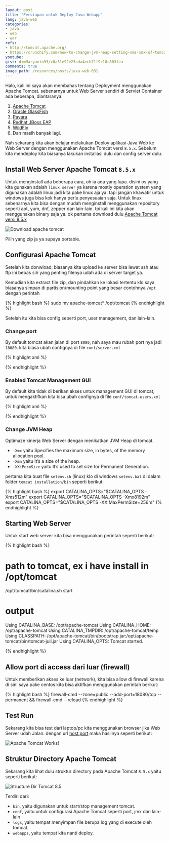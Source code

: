 ```yaml
---
layout: post
title: "Persiapan untuk Deploy Java Webapp"
lang: java-web
categories:
- java
- web
- war
refs: 
- http://tomcat.apache.org/
- https://crunchify.com/how-to-change-jvm-heap-setting-xms-xmx-of-tomcat/
youtube: 
gist: dimMaryanto93/c0a51e92e23ada4ecb71f9c18c803fea
comments: true
image_path: /resources/posts/java-web-031
---
```


Halo, kali ini saya akan membahas tentang Deployment menggunakan Apache Tomcat. sebenarnya untuk Web Server sendiri di Servlet Container ada beberapa, diantaranya:

1. [Apache Tomcat](http://tomcat.apache.org/)
2. [Oracle GlassFish](https://javaee.github.io/glassfish/)
3. [Payara](https://www.payara.fish/downloads/)
4. [Redhat JBoss EAP](https://www.redhat.com/en/technologies/jboss-middleware/application-platform)
5. [WildFly](https://www.wildfly.org/)
6. Dan masih banyak lagi.

Nah sekarang kita akan belajar melakukan Deploy aplikasi Java Web ke Web Server dengan menggunakan Apache Tomcat versi `8.5.x`. Sebelum kita mendeploy kita biasanya lakukan installasi dulu dan config server dulu.

## Install Web Server Apache Tomcat `8.5.x`

Untuk menginstall ada beberapa cara, oh ia ada yang lupa. disini os yang kita gunakan adalah `linux server` ya karena mostly operation system yang digunakan adalah linux jadi kita pake linux aja ya. tapi jangan khawatir untuk windows juga bisa kok hanya perlu penyesuaian saja. Untuk linux sebenarnya kita bisa dengan mudah menginstall menggunakan repository seperti apt, yum, dnf, zepper dan lain-lain. tpi kali ini kita akan menggunakan binary saja ya. ok pertama download dulu [Apache Tomcat versi 8.5.x](https://tomcat.apache.org/download-80.cgi)

![Download apache tomcat]({{site.baseurl}}{{page.image_path}}/download.png)

Pilih yang zip ja ya supaya portable.

## Configurasi Apache Tomcat

Setelah kita donwload, biasanya kita upload ke server bisa lewat ssh atau ftp ini bebas sih yang penting filenya udah ada di server target ya.

Kemudian kita extract file zip, dan pindahkan ke lokasi tertentu klo saya biasanya simpan di partision/mounting point yang besar contohnya `/opt` dengan perintah 

{% highlight bash %}
sudo mv apache-tomcat* /opt/tomcat
{% endhighlight %}

Setelah itu kita bisa config seperti port, user management, dan lain-lain.

### Change port

By default tomcat akan jalan di port `8080`, nah saya mau rubah port nya jadi `18080`. kita biasa ubah confignya di file `conf/server.xml`

{% highlight xml %}
<!-- Chanage Server port if you want -->
<Server port="18005" shutdown="SHUTDOWN">
<Listener className="org.apache.catalina.startup.VersionLoggerListener" />
  <!-- Change Connector port -->
  <Connector port="18080" protocol="HTTP/1.1"
               connectionTimeout="20000"
               redirectPort="8443" />
</Server>
{% endhighlight  %}

### Enabled Tomcat Management GUI

By default kita tidak di berikan akses untuk management GUI di tomcat, untuk mengaktifkan kita bisa ubah confignya di file `conf/tomcat-users.xml`

{% highlight xml %}
<!-- Chanage Server port if you want -->
<tomcat-users xmlns="http://tomcat.apache.org/xml"
              xmlns:xsi="http://www.w3.org/2001/XMLSchema-instance"
              xsi:schemaLocation="http://tomcat.apache.org/xml tomcat-users.xsd"
              version="1.0">
    <!-- Uncomment & Ubah menjadi seperti berikut -->
    <role rolename="tomcat"/>
    <user username="tomcat" password="tomcat" roles="tomcat, manager-gui, manager-script, manager-jmx"/>
</tomcat-users>
{% endhighlight  %}

### Change JVM Heap

Optimaze kinerja Web Server dengan menikatkan JVM Heap di tomcat. 

- `-Xmx` yaitu Specifies the maximum size, in bytes, of the memory allocation pool. 
- `-Xmn` yaitu It’s a size of the heap.
- `-XX:PermSize` yaitu It’s used to set size for Permanent Generation.

pertama kita buat file `setenv.sh` (linux) klo di windows `setenv.bat` di dalam folder `tomcat installation/bin` seperti berikut:

{% highlight bash %}
export CATALINA_OPTS="$CATALINA_OPTS -Xms512m"
export CATALINA_OPTS="$CATALINA_OPTS -Xmx8192m"
export CATALINA_OPTS="$CATALINA_OPTS -XX:MaxPermSize=256m"
{% endhighlight %}

## Starting Web Server

Untuk start web server kita bisa menggunakan perintah seperti berikut:

{% highlight bash %}
# path to tomcat, ex i have install in /opt/tomcat
/opt/tomcat/bin/catalina.sh start

# output
Using CATALINA_BASE:   /opt/apache-tomcat
Using CATALINA_HOME:   /opt/apache-tomcat
Using CATALINA_TMPDIR: /opt/apache-tomcat/temp
Using CLASSPATH:       /opt/apache-tomcat/bin/bootstrap.jar:/opt/apache-tomcat/bin/tomcat-juli.jar
Using CATALINA_OPTS:
Tomcat started.

{% endhighlight %}

## Allow port di access dari luar (firewall)

Untuk memberikan akses ke luar (network), kita bisa allow di firewall karena di sini saya pake centos kita bisa aktifkan menggunakan perintah berikut:

{% highlight bash %}
firewall-cmd --zone=public --add-port=18080/tcp --permanent && firewall-cmd --reload
{% endhighlight %}

## Test Run

Sekarang kita bisa test dari laptop/pc kita menggunakan browser jika Web Server udah Jalan. dengan url [host:port](http://192.168.88.254:18080/) maka hasilnya seperti berikut:

![Apache Tomcat Works!]({{site.baseurl}}{{page.image_path}}/tomcat-root.png)

## Struktur Directory Apache Tomcat

Sekarang kita lihat dulu struktur directory pada Apache Tomcat `8.5.x` yaitu seperti berikut:

![Structure Dir Tomcat 8.5]({{site.baseurl}}{{page.image_path}}/tomcat-dir.png)

Terdiri dari:

- `bin`, yaitu digunakan untuk start/stop management tomcat.
- `conf`, yaitu untuk configurasi Apache Tomcat seperti port, jmx dan lain-lain
- `logs`, yaitu tempat menyimpan file berupa log yang di execute oleh tomcat.
- `webapps`, yaitu tempat kita nanti deploy.